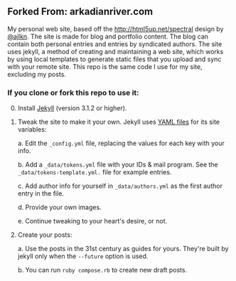 ## Forked From: arkadianriver.com

My personal web site, based off the http://html5up.net/spectral design by
[@ajlkn](http://twitter.com/ajlkn).
The site is made for blog and portfolio content. The blog can contain both
personal entries and entries by syndicated authors.
The site uses jekyll, a method of creating and maintaining a web site,
which works by using local templates to generate static files that you upload
and sync with your remote site.
This repo is the same code I use for my site, excluding my posts.

### If you clone or fork this repo to use it:

0. Install [Jekyll](https://jekyllrb.com/) (version 3.1.2 or higher).

0. Tweak the site to make it your own. Jekyll uses [YAML files](http://www.yaml.org/start.html)
   for its site variables:

   a. Edit the `_config.yml` file, replacing the values for each key with your info.

   b. Add a `_data/tokens.yml` file with your IDs & mail program.
      See the `_data/tokens-template.yml.` file for example entries.

   c. Add author info for yourself in `_data/authors.yml` as the first
      author entry in the file.

   d. Provide your own images.

   e. Continue tweaking to your heart's desire, or not.

0. Create your posts:

   a. Use the posts in the 31st century as guides for yours. They're built by jekyll only when
      the `--future` option is used.

   b. You can run `ruby compose.rb` to create new draft posts.
